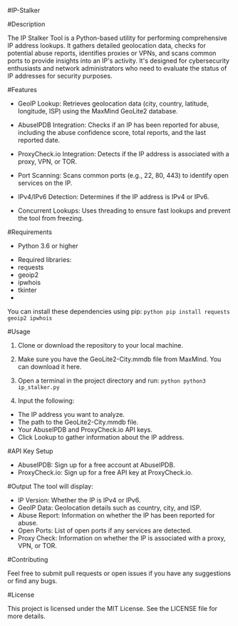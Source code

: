 #IP-Stalker

#Description 

The IP Stalker Tool is a Python-based utility for performing comprehensive IP address lookups. 
It gathers detailed geolocation data, checks for potential abuse reports, identifies proxies or VPNs, and scans common ports to provide insights into an IP's activity. 
It's designed for cybersecurity enthusiasts and network administrators who need to evaluate the status of IP addresses for security purposes.

#Features

 + GeoIP Lookup: Retrieves geolocation data (city, country, latitude, longitude, ISP) using the MaxMind GeoLite2 database.

 + AbuseIPDB Integration: Checks if an IP has been reported for abuse, including the abuse confidence score, total reports, 
   and the last reported date.

 + ProxyCheck.io Integration: Detects if the IP address is associated with a proxy, VPN, or TOR.

 + Port Scanning: Scans common ports (e.g., 22, 80, 443) to identify open services on the IP.

 + IPv4/IPv6 Detection: Determines if the IP address is IPv4 or IPv6.

 + Concurrent Lookups: Uses threading to ensure fast lookups and prevent the tool from freezing.

#Requirements

 + Python 3.6 or higher
  * Required libraries:
  * requests
  * geoip2
  * ipwhois
  * tkinter
  * 
You can install these dependencies using pip:
 ```python pip install requests geoip2 ipwhois```

#Usage

1. Clone or download the repository to your local machine.
2. Make sure you have the GeoLite2-City.mmdb file from MaxMind. You can download it here.
3. Open a terminal in the project directory and run:
  ```python python3 ip_stalker.py```

5. Input the following:
   
 - The IP address you want to analyze.
 - The path to the GeoLite2-City.mmdb file.
 - Your AbuseIPDB and ProxyCheck.io API keys.
 - Click Lookup to gather information about the IP address.

#API Key Setup
  + AbuseIPDB: Sign up for a free account at AbuseIPDB.
  + ProxyCheck.io: Sign up for a free API key at ProxyCheck.io.
    
#Output The tool will display:

  + IP Version: Whether the IP is IPv4 or IPv6.
  + GeoIP Data: Geolocation details such as country, city, and ISP.
  + Abuse Report: Information on whether the IP has been reported for abuse.
  + Open Ports: List of open ports if any services are detected.
  + Proxy Check: Information on whether the IP is associated with a proxy, VPN, or TOR.
    
#Contributing 

Feel free to submit pull requests or open issues if you have any suggestions or find any bugs.

#License 

This project is licensed under the MIT License. See the LICENSE file for more details.




